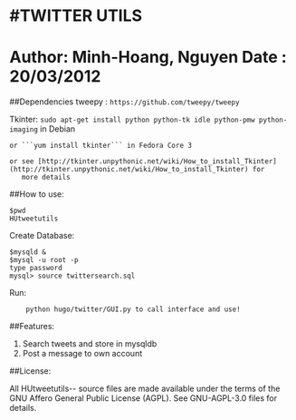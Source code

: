 #TWITTER UTILS
================================================================================
Author: Minh-Hoang, Nguyen
Date  : 20/03/2012
================================================================================

##Dependencies
tweepy :   ```https://github.com/tweepy/tweepy```

Tkinter:   ```sudo apt-get install python python-tk idle python-pmw python-imaging``` in Debian

	or ```yum install tkinter``` in Fedora Core 3
	
	or see [http://tkinter.unpythonic.net/wiki/How_to_install_Tkinter](http://tkinter.unpythonic.net/wiki/How_to_install_Tkinter) for 
	   more details


##How to use:

```
$pwd
HUtweetutils
```

Create Database:
```
$mysqld &
$mysql -u root -p
type password
mysql> source twittersearch.sql
```
Run:
```
    python hugo/twitter/GUI.py to call interface and use!
```

##Features:

1. Search tweets and store in mysqldb
2. Post a message to own account


##License:

  All HUtweetutils-- source files are made available under the terms of the
  GNU Affero General Public License (AGPL).  See GNU-AGPL-3.0 files for
  details.


